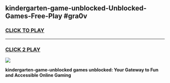
## kindergarten-game-unblocked-Unblocked-Games-Free-Play #gra0v
<h3>
<a href="https://us.freeplayer.one?title=kindergarten-game-unblocked&ref=9M">CLICK TO PLAY</a></h3>
<hr>

<h3>
<a href="https://us.freeplayer.one?title=kindergarten-game-unblocked&ref=9M">CLICK 2 PLAY</a>
  
</h3>

<a href="https://us.freeplayer.one?title=kindergarten-game-unblocked&ref=9M"><img src="https://clearcache.store/games.png"></a>


**kindergarten-game-unblocked games unblocked: Your Gateway to Fun and Accessible Online Gaming**
